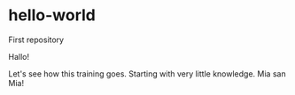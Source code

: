# hello-world
First repository 

Hallo!

Let's see how this training goes. Starting with very little knowledge. Mia san Mia!

